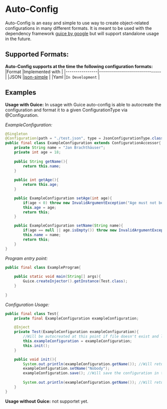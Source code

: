 # Auto-Config

Auto-Config is an easy and simple to use way to create object-related configurations in many different formats.
It is meant to be used with the dependency framework [guice by google](https://github.com/google/guice) 
but will support standalone usage in the future.

## Supported Formats:
**Auto-Config supports at the time the following configuration formats:**
|Format          |Implemented with               |
|----------------|-------------------------------|
|JSON			 |[json-simple](https://github.com/fangyidong/json-simple)           |
|Yaml            |`In Development`            |

## Examples
**Usage with Guice:**
In usage with Guice auto-config is able to autocreate the configuration and format it to a given ConfigurationType
via @Configuration. 

*ExampleConfiguration:*
```java
@Singleton
@Configuration(path = "./test.json", type = JsonConfigurationType.class)
public final class ExampleConfiguration extends ConfigurationAccessor{
	private String name = "Jan Brachthäuser";
	private int age = 18;
	
	public String getName(){
		return this.name;
	}
	
	public int getAge(){
		return this.age;
	}

	public ExampleConfiguration setAge(int age){
		if(age < 0) throw new InvalidArgumentException("Age must not be < 0."); 
		this.age = age;
		return this;
	}

	public ExampleConfiguration setName(String name){
		if(age == null || age.isEmpty()) throw new InvalidArgumentException("Name must not be empty.");
		this.name = name;
		return this;
	}
}
```
*Program entry point:*
```java
public final class ExampleProgram{
	
	public static void main(String[] args){
		Guice.createInjector().getInstance(Test.class);
	}
	
}
```
*Configuration Usage:*
```java
public final class Test{
	private final ExampleConfiguration exampleConfiguration;

	@Inject
	private Test(ExampleConfiguration exampleConfiguration){
		//Will be autocreated at this point if file doesn't exist and load all default values in it.
		this.exampleConfiguration = exampleConfiguration;
		this.init();
	}

	public void init(){
		System.out.println(exampleConfiguration.getName()); //Will return 'Jan Brachthäuser' by default.
		exampleConfiguration.setName("Nobody");
		exampleConfiguration.save(); //Will save the configuration in the given format to the file specified in @Configuration.
		
		System.out.println(exampleConfiguration.getName()); //Will return 'Nobody' now.
	}
}
```

**Usage without Guice:**
not supportet yet.
